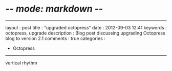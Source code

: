 # -*- mode: markdown -*-
---
layout       : post
title        : "upgraded octopress"
date         : 2012-09-03 12:41
keywords     : octopress, upgrade
description  : Blog post discussing upgrading Octopress blog to version 2.1
comments     : true
categories   : 
- Octopress
---

vertical rhythm